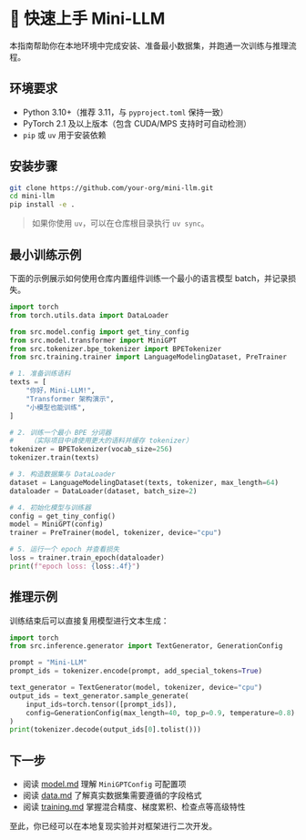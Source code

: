 # 🚀 快速上手 Mini-LLM

本指南帮助你在本地环境中完成安装、准备最小数据集，并跑通一次训练与推理流程。

## 环境要求
- Python 3.10+（推荐 3.11，与 `pyproject.toml` 保持一致）
- PyTorch 2.1 及以上版本（包含 CUDA/MPS 支持时可自动检测）
- `pip` 或 `uv` 用于安装依赖

## 安装步骤
```bash
git clone https://github.com/your-org/mini-llm.git
cd mini-llm
pip install -e .
```
> 如果你使用 `uv`，可以在仓库根目录执行 `uv sync`。

## 最小训练示例
下面的示例展示如何使用仓库内置组件训练一个最小的语言模型 batch，并记录损失。

```python
import torch
from torch.utils.data import DataLoader

from src.model.config import get_tiny_config
from src.model.transformer import MiniGPT
from src.tokenizer.bpe_tokenizer import BPETokenizer
from src.training.trainer import LanguageModelingDataset, PreTrainer

# 1. 准备训练语料
texts = [
    "你好，Mini-LLM!",
    "Transformer 架构演示",
    "小模型也能训练",
]

# 2. 训练一个最小 BPE 分词器
#    （实际项目中请使用更大的语料并缓存 tokenizer）
tokenizer = BPETokenizer(vocab_size=256)
tokenizer.train(texts)

# 3. 构造数据集与 DataLoader
dataset = LanguageModelingDataset(texts, tokenizer, max_length=64)
dataloader = DataLoader(dataset, batch_size=2)

# 4. 初始化模型与训练器
config = get_tiny_config()
model = MiniGPT(config)
trainer = PreTrainer(model, tokenizer, device="cpu")

# 5. 运行一个 epoch 并查看损失
loss = trainer.train_epoch(dataloader)
print(f"epoch loss: {loss:.4f}")
```

## 推理示例
训练结束后可以直接复用模型进行文本生成：

```python
import torch
from src.inference.generator import TextGenerator, GenerationConfig

prompt = "Mini-LLM"
prompt_ids = tokenizer.encode(prompt, add_special_tokens=True)

text_generator = TextGenerator(model, tokenizer, device="cpu")
output_ids = text_generator.sample_generate(
    input_ids=torch.tensor([prompt_ids]),
    config=GenerationConfig(max_length=40, top_p=0.9, temperature=0.8)
)
print(tokenizer.decode(output_ids[0].tolist()))
```

## 下一步
- 阅读 [model.md](model.md) 理解 `MiniGPTConfig` 可配置项
- 阅读 [data.md](data.md) 了解真实数据集需要遵循的字段格式
- 阅读 [training.md](training.md) 掌握混合精度、梯度累积、检查点等高级特性

至此，你已经可以在本地复现实验并对框架进行二次开发。
